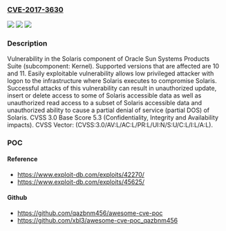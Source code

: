 ### [CVE-2017-3630](https://cve.mitre.org/cgi-bin/cvename.cgi?name=CVE-2017-3630)
![](https://img.shields.io/static/v1?label=Product&message=Solaris%20Operating%20System&color=blue)
![](https://img.shields.io/static/v1?label=Version&message=%3D%2010%20&color=brighgreen)
![](https://img.shields.io/static/v1?label=Vulnerability&message=Easily%20exploitable%20vulnerability%20allows%20low%20privileged%20attacker%20with%20logon%20to%20the%20infrastructure%20where%20Solaris%20executes%20to%20compromise%20Solaris.%20%20Successful%20attacks%20of%20this%20vulnerability%20can%20result%20in%20%20unauthorized%20update%2C%20insert%20or%20delete%20access%20to%20some%20of%20Solaris%20accessible%20data%20as%20well%20as%20%20unauthorized%20read%20access%20to%20a%20subset%20of%20Solaris%20accessible%20data%20and%20unauthorized%20ability%20to%20cause%20a%20partial%20denial%20of%20service%20(partial%20DOS)%20of%20Solaris.&color=brighgreen)

### Description

Vulnerability in the Solaris component of Oracle Sun Systems Products Suite (subcomponent: Kernel). Supported versions that are affected are 10 and 11. Easily exploitable vulnerability allows low privileged attacker with logon to the infrastructure where Solaris executes to compromise Solaris. Successful attacks of this vulnerability can result in unauthorized update, insert or delete access to some of Solaris accessible data as well as unauthorized read access to a subset of Solaris accessible data and unauthorized ability to cause a partial denial of service (partial DOS) of Solaris. CVSS 3.0 Base Score 5.3 (Confidentiality, Integrity and Availability impacts). CVSS Vector: (CVSS:3.0/AV:L/AC:L/PR:L/UI:N/S:U/C:L/I:L/A:L).

### POC

#### Reference
- https://www.exploit-db.com/exploits/42270/
- https://www.exploit-db.com/exploits/45625/

#### Github
- https://github.com/qazbnm456/awesome-cve-poc
- https://github.com/xbl3/awesome-cve-poc_qazbnm456

